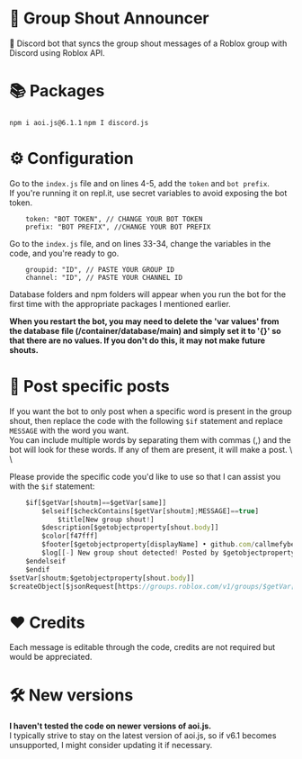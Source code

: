 # 🎉 Group Shout Announcer
🤖 Discord bot that syncs the group shout messages of a Roblox group with Discord using Roblox API.

# 📚 Packages 
```npm i aoi.js@6.1.1```
```npm I discord.js```

# ⚙️ Configuration
Go to the `index.js` file and on lines 4-5, add the `token` and `bot prefix`. \
If you're running it on repl.it, use secret variables to avoid exposing the bot token.
```
    token: "BOT TOKEN", // CHANGE YOUR BOT TOKEN
    prefix: "BOT PREFIX", //CHANGE YOUR BOT PREFIX
```

Go to the `index.js` file, and on lines 33-34, change the variables in the code, and you're ready to go.
```	
	groupid: "ID", // PASTE YOUR GROUP ID
	channel: "ID", // PASTE YOUR CHANNEL ID
```
Database folders and npm folders will appear when you run the bot for the first time with the appropriate packages I mentioned earlier.

**When you restart the bot, you may need to delete the 'var values' from the database file (/container/database/main) and simply set it to '{}' so that there are no values. If you don't do this, it may not make future shouts.**
# 📮 Post specific posts
If you want the bot to only post when a specific word is present in the group shout, then replace the code with the following `$if` statement and replace `MESSAGE` with the word you want. \
You can include multiple words by separating them with commas (,) and the bot will look for these words. If any of them are present, it will make a post. \ \

Please provide the specific code you'd like to use so that I can assist you with the `$if` statement:
```js
    $if[$getVar[shoutm]==$getVar[same]]
    	$elseif[$checkContains[$getVar[shoutm];MESSAGE]==true]
    		$title[New group shout!]
		$description[$getobjectproperty[shout.body]]
		$color[f47fff]
		$footer[$getobjectproperty[displayName] • github.com/callmefyber]
		$log[[-] New group shout detected! Posted by $getobjectproperty[displayName]]
	$endelseif
	$endif
$setVar[shoutm;$getobjectproperty[shout.body]]
$createObject[$jsonRequest[https://groups.roblox.com/v1/groups/$getVar[groupid]]]
```
# ❤️ Credits
Each message is editable through the code, credits are not required but would be appreciated.
# 🛠️ New versions
**I haven't tested the code on newer versions of aoi.js.** \
I typically strive to stay on the latest version of aoi.js, so if v6.1 becomes unsupported, I might consider updating it if necessary.
